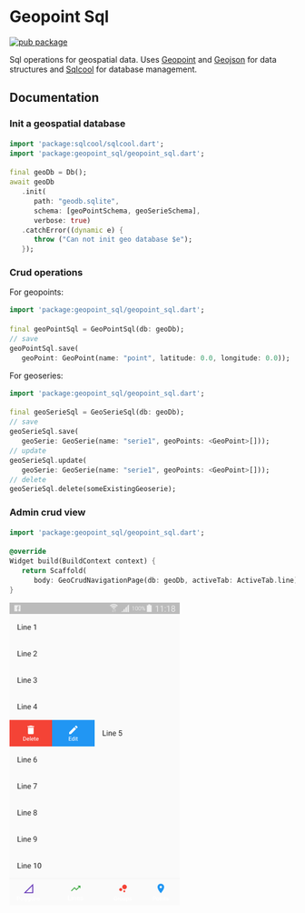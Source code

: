 # Geopoint Sql

[![pub package](https://img.shields.io/pub/v/geopoint_sql.svg)](https://pub.dartlang.org/packages/geopoint_sql)

Sql operations for geospatial data. Uses [Geopoint](https://github.com/synw/geopoint) and [Geojson](https://github.com/synw/geojson) for data structures and [Sqlcool](https://github.com/synw/sqlcool) for database management.

## Documentation

### Init a geospatial database

   ```dart
   import 'package:sqlcool/sqlcool.dart';
   import 'package:geopoint_sql/geopoint_sql.dart';

   final geoDb = Db();
   await geoDb
      .init(
         path: "geodb.sqlite",
         schema: [geoPointSchema, geoSerieSchema],
         verbose: true)
      .catchError((dynamic e) {
         throw ("Can not init geo database $e");
      });
   ```

### Crud operations

For geopoints:

   ```dart
   import 'package:geopoint_sql/geopoint_sql.dart';

   final geoPointSql = GeoPointSql(db: geoDb);
   // save
   geoPointSql.save(
      geoPoint: GeoPoint(name: "point", latitude: 0.0, longitude: 0.0));
   ```

For geoseries:

   ```dart
   import 'package:geopoint_sql/geopoint_sql.dart';

   final geoSerieSql = GeoSerieSql(db: geoDb);
   // save
   geoSerieSql.save(
      geoSerie: GeoSerie(name: "serie1", geoPoints: <GeoPoint>[]));
   // update
   geoSerieSql.update(
      geoSerie: GeoSerie(name: "serie1", geoPoints: <GeoPoint>[]));
   // delete
   geoSerieSql.delete(someExistingGeoserie);
   ```

### Admin crud view

   ```dart
   import 'package:geopoint_sql/geopoint_sql.dart';

   @override
   Widget build(BuildContext context) {
      return Scaffold(
         body: GeoCrudNavigationPage(db: geoDb, activeTab: ActiveTab.line));
   }
   ```

![Screenshot](img/screen.png)
